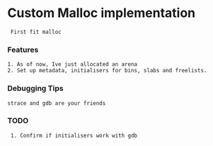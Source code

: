 # Custom Malloc implementation
     First fit malloc

### Features
    1. As of now, Ive just allocated an arena
    2. Set up metadata, initialisers for bins, slabs and freelists. 
 
### Debugging Tips
    strace and gdb are your friends

### TODO
     1. Confirm if initialisers work with gdb
